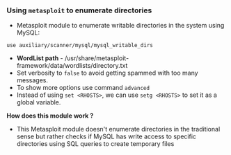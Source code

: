 
### Using `metasploit` to enumerate directories

- Metasploit module to enumerate writable directories in the system using MySQL:
```
use auxiliary/scanner/mysql/mysql_writable_dirs
```

- **WordList path** - /usr/share/metasploit-framework/data/wordlists/directory.txt
- Set verbosity to `false` to avoid getting spammed with too many messages. 
- To show more options use command `advanced`
- Instead of using `set <RHOSTS>`, we can use `setg <RHOSTS>` to set it as a global variable.

**How does this module work ?**

- This Metasploit module doesn't enumerate directories in the traditional sense but rather checks if MySQL has write access to specific directories using SQL queries to create temporary files 

